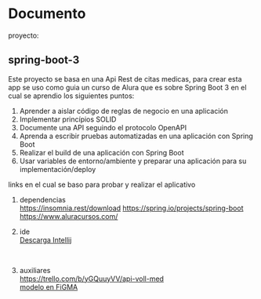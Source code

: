 # <h1>Documento</h1>

proyecto: <h2>spring-boot-3</h2>

 Este proyecto se basa en una Api Rest de citas medicas, para crear esta app se uso como guia un curso de Alura que es 
 sobre Spring Boot 3 en el cual se aprendio los siguientes puntos:

<ol>
  <li>Aprender a aislar código de reglas de negocio en una aplicación</li>
  <li>Implementar princípios SOLID</li>
  <li>Documente una API seguindo el protocolo OpenAPI</li>
  <li>Aprenda a escribir pruebas automatizadas en una aplicación con Spring Boot</li>
  <li>Realizar el build de una aplicación con Spring Boot</li>
  <li>Usar variables de entorno/ambiente y preparar una aplicación para su implementación/deploy</li>
</ol>

links en el cual se baso para probar y realizar el aplicativo

1) dependencias<br>
<a> https://insomnia.rest/download 
<a> https://spring.io/projects/spring-boot</a><br>
<a> https://www.aluracursos.com/</a><br>



2) ide<br>
<a href="https://www.jetbrains.com/idea/promo/?msclkid=c934a6edeb2510614d26c2af04a86b25&utm_source=bing&utm_medium=cpc&utm_campaign=AMER_en_BR_IDEA_Branded&utm_term=intellij&utm_content=intellij%20idea">Descarga Intellij</a>
<br>

3) auxiliares<br>
<a>https://trello.com/b/yGQuuyVV/api-voll-med</a><br>
<a href="https://www.figma.com/file/vgn35i1ErivIN8LJYEqxGZ/Untitled?node-id=0-223&t=YNrx4H2YyxEWXQFb-0">modelo en FiGMA</a>


